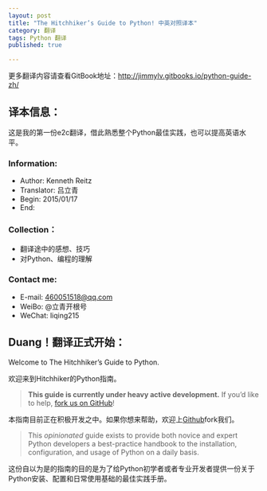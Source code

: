 ```yaml
---
layout: post
title: "The Hitchhiker’s Guide to Python! 中英对照译本"
category: 翻译
tags: Python 翻译
published: true

---
```


更多翻译内容请查看GitBook地址：<http://jimmylv.gitbooks.io/python-guide-zh/>

## 译本信息：

这是我的第一份e2c翻译，借此熟悉整个Python最佳实践，也可以提高英语水平。

### Information:

- Author: Kenneth Reitz
- Translator: 吕立青
- Begin: 2015/01/17
- End:

### Collection：

- 翻译途中的感想、技巧
- 对Python、编程的理解

### Contact me:

- E-mail: 460051518@qq.com
- WeiBo: @立青开根号
- WeChat: liqing215

## Duang！翻译正式开始：

Welcome to The Hitchhiker’s Guide to Python.

欢迎来到Hitchhiker的Python指南。

> __This guide is currently under heavy active development.__ If you’d like to help, [fork us on GitHub](https://github.com/kennethreitz/python-guide)!

本指南目前正在积极开发之中。如果你想来帮助，欢迎上[Github](https://github.com/kennethreitz/python-guide)fork我们。

> This *opinionated* guide exists to provide both novice and expert Python developers a best-practice handbook to the installation, configuration, and usage of Python on a daily basis.

这份自以为是的指南的目的是为了给Python初学者或者专业开发者提供一份关于Python安装、配置和日常使用基础的最佳实践手册。
